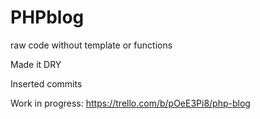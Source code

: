 # PHPblog


raw code without template or functions

Made it DRY

Inserted commits



Work in progress: https://trello.com/b/pOeE3Pi8/php-blog
